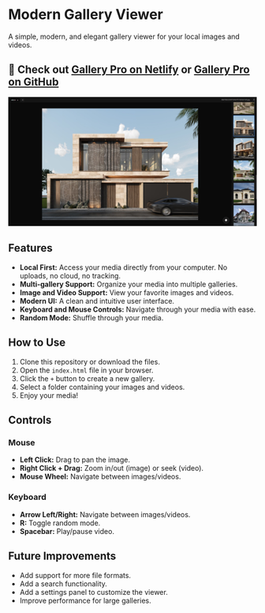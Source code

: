 # Modern Gallery Viewer

A simple, modern, and elegant gallery viewer for your local images and videos.
## 🔗 Check out [Gallery Pro on Netlify](https://gallery-pro.netlify.app/) or [Gallery Pro on GitHub](https://far-se.github.io/gallery-pro)
![Modern Gallery Viewer](screenshot.jpg)

## Features

*   **Local First:** Access your media directly from your computer. No uploads, no cloud, no tracking.
*   **Multi-gallery Support:** Organize your media into multiple galleries.
*   **Image and Video Support:** View your favorite images and videos.
*   **Modern UI:** A clean and intuitive user interface.
*   **Keyboard and Mouse Controls:** Navigate through your media with ease.
*   **Random Mode:** Shuffle through your media.

## How to Use

1.  Clone this repository or download the files.
2.  Open the `index.html` file in your browser.
3.  Click the `+` button to create a new gallery.
4.  Select a folder containing your images and videos.
5.  Enjoy your media!

## Controls

### Mouse

*   **Left Click:** Drag to pan the image.
*   **Right Click + Drag:** Zoom in/out (image) or seek (video).
*   **Mouse Wheel:** Navigate between images/videos.

### Keyboard

*   **Arrow Left/Right:** Navigate between images/videos.
*   **R:** Toggle random mode.
*   **Spacebar:** Play/pause video.

## Future Improvements

*   Add support for more file formats.
*   Add a search functionality.
*   Add a settings panel to customize the viewer.
*   Improve performance for large galleries.
